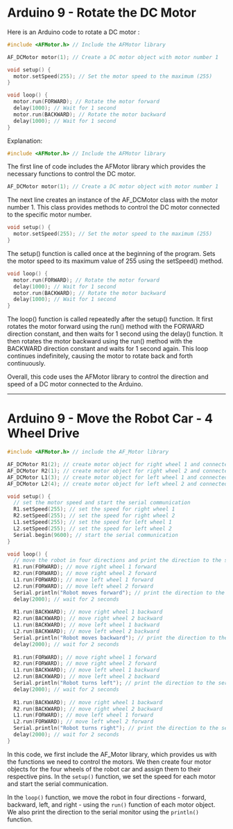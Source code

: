 # Arduino 9 - Rotate the DC Motor

Here is an Arduino code to rotate a DC motor :

```C++
#include <AFMotor.h> // Include the AFMotor library

AF_DCMotor motor(1); // Create a DC motor object with motor number 1

void setup() {
  motor.setSpeed(255); // Set the motor speed to the maximum (255)
}

void loop() {
  motor.run(FORWARD); // Rotate the motor forward
  delay(1000); // Wait for 1 second
  motor.run(BACKWARD); // Rotate the motor backward
  delay(1000); // Wait for 1 second
}
```

Explanation:

```C++
#include <AFMotor.h> // Include the AFMotor library
```

The first line of code includes the AFMotor library which provides the necessary functions to control the DC motor.

```C++
AF_DCMotor motor(1); // Create a DC motor object with motor number 1
```

The next line creates an instance of the AF_DCMotor class with the motor number 1. This class provides methods to control the DC motor connected to the specific motor number.

```C++
void setup() {
  motor.setSpeed(255); // Set the motor speed to the maximum (255)
}
```

The setup() function is called once at the beginning of the program. Sets the motor speed to its maximum value of 255 using the setSpeed() method.

```C++
void loop() {
  motor.run(FORWARD); // Rotate the motor forward
  delay(1000); // Wait for 1 second
  motor.run(BACKWARD); // Rotate the motor backward
  delay(1000); // Wait for 1 second
}
```

The loop() function is called repeatedly after the setup() function. It first rotates the motor forward using the run() method with the FORWARD direction constant, and then waits for 1 second using the delay() function. It then rotates the motor backward using the run() method with the BACKWARD direction constant and waits for 1 second again. This loop continues indefinitely, causing the motor to rotate back and forth continuously.

Overall, this code uses the AFMotor library to control the direction and speed of a DC motor connected to the Arduino.

-----------------------------------------------------------------------------------------------------------------------------------------------------------------------

# Arduino 9 - Move the Robot Car - 4 Wheel Drive

```C++
#include <AFMotor.h> // include the AF_Motor library

AF_DCMotor R1(2); // create motor object for right wheel 1 and connected to Motorshield M2
AF_DCMotor R2(1); // create motor object for right wheel 2 and connected to Motorshield M1
AF_DCMotor L1(3); // create motor object for left wheel 1 and connected to Motorshield M3
AF_DCMotor L2(4); // create motor object for left wheel 2 and connected to Motorshield M4

void setup() {
  // set the motor speed and start the serial communication
  R1.setSpeed(255); // set the speed for right wheel 1
  R2.setSpeed(255); // set the speed for right wheel 2
  L1.setSpeed(255); // set the speed for left wheel 1
  L2.setSpeed(255); // set the speed for left wheel 2
  Serial.begin(9600); // start the serial communication
}

void loop() {
  // move the robot in four directions and print the direction to the serial monitor
  R1.run(FORWARD); // move right wheel 1 forward
  R2.run(FORWARD); // move right wheel 2 forward
  L1.run(FORWARD); // move left wheel 1 forward
  L2.run(FORWARD); // move left wheel 2 forward
  Serial.println("Robot moves forward"); // print the direction to the serial monitor
  delay(2000); // wait for 2 seconds
  
  R1.run(BACKWARD); // move right wheel 1 backward
  R2.run(BACKWARD); // move right wheel 2 backward
  L1.run(BACKWARD); // move left wheel 1 backward
  L2.run(BACKWARD); // move left wheel 2 backward
  Serial.println("Robot moves backward"); // print the direction to the serial monitor
  delay(2000); // wait for 2 seconds
  
  R1.run(FORWARD); // move right wheel 1 forward
  R2.run(FORWARD); // move right wheel 2 forward
  L1.run(BACKWARD); // move left wheel 1 backward
  L2.run(BACKWARD); // move left wheel 2 backward
  Serial.println("Robot turns left"); // print the direction to the serial monitor
  delay(2000); // wait for 2 seconds
  
  R1.run(BACKWARD); // move right wheel 1 backward
  R2.run(BACKWARD); // move right wheel 2 backward
  L1.run(FORWARD); // move left wheel 1 forward
  L2.run(FORWARD); // move left wheel 2 forward
  Serial.println("Robot turns right"); // print the direction to the serial monitor
  delay(2000); // wait for 2 seconds
}
```

In this code, we first include the AF_Motor library, which provides us with the functions we need to control the motors. We then create four motor objects for the four wheels of the robot car and assign them to their respective pins. In the `setup()` function, we set the speed for each motor and start the serial communication.

In the `loop()` function, we move the robot in four directions - forward, backward, left, and right - using the `run()` function of each motor object. We also print the direction to the serial monitor using the `println()` function.
